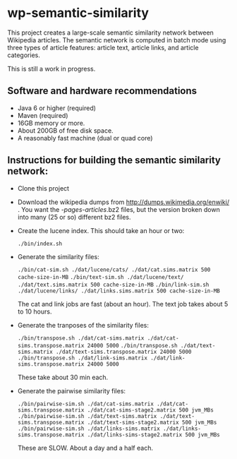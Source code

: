 wp-semantic-similarity
======================
This project creates a large-scale semantic similarity network between Wikipedia articles.
The semantic network is computed in batch mode using three types of article features: article text, article links, and article categories.

This is still a work in progress.

Software and hardware recommendations
-----------
* Java 6 or higher (required)
* Maven (required)
* 16GB memory or more.
* About 200GB of free disk space.
* A reasonably fast machine (dual or quad core)

Instructions for building the semantic similarity network:
-----------
* Clone this project
* Download the wikipedia dumps from http://dumps.wikimedia.org/enwiki/ . You want the *-pages-articles*.bz2 files, but the version broken down into many (25 or so) different bz2 files.
* Create the lucene index. This should take an hour or two:

  `./bin/index.sh`

* Generate the similarity files:

  `./bin/cat-sim.sh ./dat/lucene/cats/ ./dat/cat.sims.matrix 500 cache-size-in-MB`
  `./bin/text-sim.sh ./dat/lucene/text/ ./dat/text.sims.matrix 500 cache-size-in-MB`
  `./bin/link-sim.sh ./dat/lucene/links/ ./dat/links.sims.matrix 500 cache-size-in-MB`

  The cat and link jobs are fast (about an hour). The text job takes about 5 to 10 hours.

* Generate the tranposes of the similarity files:

  `./bin/transpose.sh ./dat/cat-sims.matrix ./dat/cat-sims.transpose.matrix 24000 5000`
  `./bin/transpose.sh ./dat/text-sims.matrix ./dat/text-sims.transpose.matrix 24000 5000`
  `./bin/transpose.sh ./dat/link-sims.matrix ./dat/link-sims.transpose.matrix 24000 5000`
  
  These take about 30 min each.

* Generate the pairwise similarity files:

  `./bin/pairwise-sim.sh ./dat/cat-sims.matrix ./dat/cat-sims.transpose.matrix ./dat/cat-sims-stage2.matrix 500 jvm_MBs`
  `./bin/pairwise-sim.sh ./dat/text-sims.matrix ./dat/text-sims.transpose.matrix ./dat/text-sims-stage2.matrix 500 jvm_MBs`
  `./bin/pairwise-sim.sh ./dat/links-sims.matrix ./dat/links-sims.transpose.matrix ./dat/links-sims-stage2.matrix 500 jvm_MBs`

  These are SLOW. About a day and a half each.